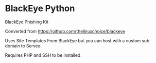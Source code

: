 # BlackEye Python
BlackEye Phishing Kit

Converted from https://github.com/thelinuxchoice/blackeye

Uses Site Templates From BlackEye but you can host with a custom sub-domain to Serveo.

Requires PHP and SSH to be installed.

